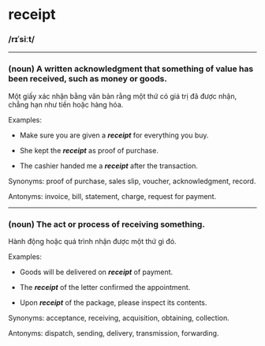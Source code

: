 # receipt

### /rɪˈsiːt/

---

### (noun) A written acknowledgment that something of value has been received, such as money or goods.

Một giấy xác nhận bằng văn bản rằng một thứ có giá trị đã được nhận, chẳng hạn như tiền hoặc hàng hóa.

Examples:

- Make sure you are given a **_receipt_** for everything you buy.

- She kept the **_receipt_** as proof of purchase.

- The cashier handed me a **_receipt_** after the transaction.

Synonyms: proof of purchase, sales slip, voucher, acknowledgment, record.

Antonyms: invoice, bill, statement, charge, request for payment.

---

### (noun) The act or process of receiving something.

Hành động hoặc quá trình nhận được một thứ gì đó.

Examples:

- Goods will be delivered on **_receipt_** of payment.

- The **_receipt_** of the letter confirmed the appointment.

- Upon **_receipt_** of the package, please inspect its contents.

Synonyms: acceptance, receiving, acquisition, obtaining, collection.

Antonyms: dispatch, sending, delivery, transmission, forwarding.